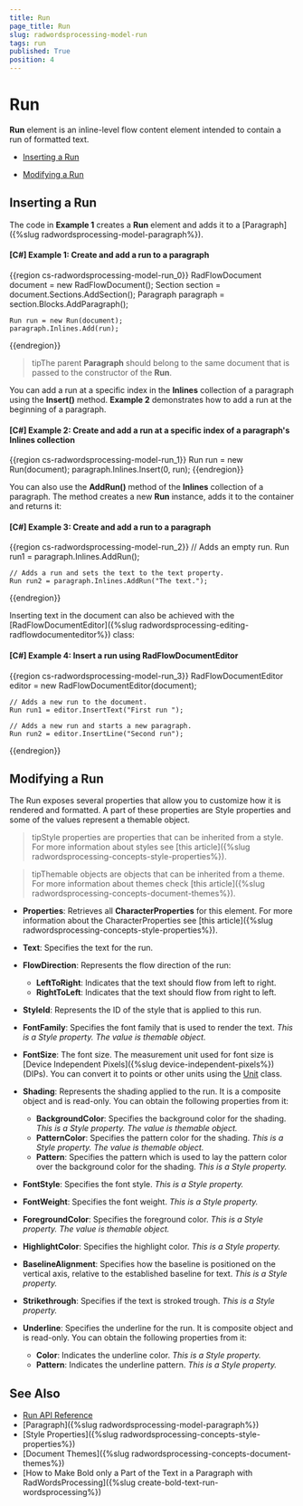 ```yaml
---
title: Run
page_title: Run
slug: radwordsprocessing-model-run
tags: run
published: True
position: 4
---
```


# Run

__Run__ element is an inline-level flow content element intended to contain a run of formatted text.
      
* [Inserting a Run](#inserting-a-run)

* [Modifying a Run](#modifying-a-run)

## Inserting a Run

The code in __Example 1__ creates a __Run__ element and adds it to a [Paragraph]({%slug radwordsprocessing-model-paragraph%}).      

#### __[C#] Example 1: Create and add a run to a paragraph__

{{region cs-radwordsprocessing-model-run_0}}
	RadFlowDocument document = new RadFlowDocument();
	Section section = document.Sections.AddSection();
	Paragraph paragraph = section.Blocks.AddParagraph();

	Run run = new Run(document);
	paragraph.Inlines.Add(run);
{{endregion}}

>tipThe parent __Paragraph__ should belong to the same document that is passed to the constructor of the __Run__.     

You can add a run at a specific index in the __Inlines__ collection of a paragraph using the __Insert()__ method. __Example 2__ demonstrates how to add a run at the beginning of a paragraph.     

#### __[C#] Example 2: Create and add a run at a specific index of a paragraph's Inlines collection__

{{region cs-radwordsprocessing-model-run_1}}
	Run run = new Run(document);
	paragraph.Inlines.Insert(0, run);
{{endregion}}

You can also use the __AddRun()__ method of the __Inlines__ collection of a paragraph. The method creates a new __Run__ instance, adds it to the container and returns it:     

#### __[C#] Example 3: Create and add a run to a paragraph__

{{region cs-radwordsprocessing-model-run_2}}
	// Adds an empty run.
	Run run1 = paragraph.Inlines.AddRun();
	
	// Adds a run and sets the text to the text property.
	Run run2 = paragraph.Inlines.AddRun("The text.");
{{endregion}}

Inserting text in the document can also be achieved with the [RadFlowDocumentEditor]({%slug radwordsprocessing-editing-radflowdocumenteditor%}) class:
        
#### __[C#] Example 4: Insert a run using RadFlowDocumentEditor__

{{region cs-radwordsprocessing-model-run_3}}
	RadFlowDocumentEditor editor = new RadFlowDocumentEditor(document);
	
	// Adds a new run to the document.
	Run run1 = editor.InsertText("First run ");
	
	// Adds a new run and starts a new paragraph.
	Run run2 = editor.InsertLine("Second run");
{{endregion}}

## Modifying a Run

The Run exposes several properties that allow you to customize how it is rendered and formatted. A part of these properties are Style properties and some of the values represent a themable object.

>tipStyle properties are properties that can be inherited from a style. For more information about styles see [this article]({%slug radwordsprocessing-concepts-style-properties%}).
          
>tipThemable objects are objects that can be inherited from a theme. For more information about themes check [this article]({%slug radwordsprocessing-concepts-document-themes%}).
            
* __Properties__: Retrieves all __CharacterProperties__ for this element. For more information about the CharacterProperties see [this article]({%slug radwordsprocessing-concepts-style-properties%}).
            
* __Text__: Specifies the text for the run.

* __FlowDirection__: Represents the flow direction of the run:
	
	* __LeftToRight__: Indicates that the text should flow from left to right.
	* __RightToLeft__: Indicates that the text should flow from right to left.            

* __StyleId__: Represents the ID of the style that is applied to this run.         

* __FontFamily__: Specifies the font family that is used to render the text. *This is a Style property. The value is themable object.*

* __FontSize__: The font size. The measurement unit used for font size is [Device Independent Pixels]({%slug device-independent-pixels%}) (DIPs). You can convert it to points or other units using the [Unit](https://docs.telerik.com/devtools/document-processing/api/Telerik.Windows.Documents.Media.Unit.html) class.

* __Shading__: Represents the shading applied to the run. It is a composite object and is read-only. You can obtain the following properties from it:

    * __BackgroundColor__: Specifies the background color for the shading. *This is a Style property. The value is themable object.*
    * __PatternColor__: Specifies the pattern color for the shading. *This is a Style property. The value is themable object.*
    * __Pattern__: Specifies the pattern which is used to lay the pattern color over the background color for the shading. *This is a Style property.*

* __FontStyle__: Specifies the font style. *This is a Style property.*

* __FontWeight__:  Specifies the font weight. *This is a Style property.*

* __ForegroundColor__:  Specifies the foreground color. *This is a Style property. The value is themable object.*

* __HighlightColor__: Specifies the highlight color. *This is a Style property.*

* __BaselineAlignment__: Specifies how the baseline is positioned on the vertical axis, relative to the established baseline for text. *This is a Style property.*

* __Strikethrough__: Specifies if the text is stroked trough. *This is a Style property.*

* __Underline__: Specifies the underline for the run. It is composite object and is read-only. You can obtain the following properties from it:

    * __Color__: Indicates the underline color. *This is a Style property.*
    * __Pattern__: Indicates the underline pattern. *This is a Style property.*
     

## See Also

 * [Run API Reference](https://docs.telerik.com/devtools/document-processing/api/Telerik.Windows.Documents.Flow.Model.Run.html)
 * [Paragraph]({%slug radwordsprocessing-model-paragraph%})
 * [Style Properties]({%slug radwordsprocessing-concepts-style-properties%})
 * [Document Themes]({%slug radwordsprocessing-concepts-document-themes%})
 * [How to Make Bold only a Part of the Text in a Paragraph with RadWordsProcessing]({%slug create-bold-text-run-wordsprocessing%})
